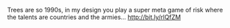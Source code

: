 Trees are so 1990s, in my design you play a super meta game of risk where the talents are countries and the armies... http://bit.ly/rlQfZM